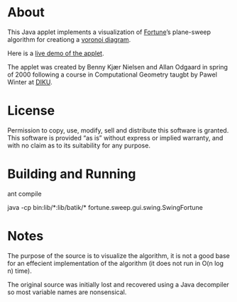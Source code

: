 # About

This Java applet implements a visualization of [Fortune][]’s plane-sweep algorithm for creationg a [voronoi diagram][].

Here is a [live demo of the applet][applet].

The applet was created by Benny Kjær Nielsen and Allan Odgaard in spring of 2000 following a course in Computational Geometry taugbt by Pawel Winter at [DIKU][].

# License

Permission to copy, use, modify, sell and distribute this software is granted. This software is provided “as is” without express or implied warranty, and with no claim as to its suitability for any purpose.

# Building and Running
ant compile

java -cp bin:lib/\*:lib/batik/\* fortune.sweep.gui.swing.SwingFortune

# Notes

The purpose of the source is to visualize the algorithm, it is not a good base for an effecient implementation of the algorithm (it does not run in O(n log n) time).

The original source was initially lost and recovered using a Java decompiler so most variable names are nonsensical.


[Fortune]: http://ect.bell-labs.com/who/sjf/ "Steven Fortune"
[voronoi diagram]: http://en.wikipedia.org/wiki/Voronoi_diagram "Wikipedia Entry: Voronoi diagram"
[applet]: http://www.diku.dk/hjemmesider/studerende/duff/Fortune/ "Visualization of plane-sweep algorithm for voronoi diagrams"
[DIKU]: http://www.diku.dk/ "Department of Computer Science, University of Copenhagen"
